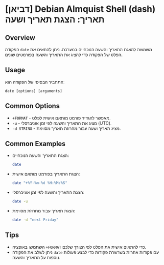 # [דביאן] Debian Almquist Shell (dash) תאריך: הצגת תאריך ושעה

## Overview
הפקודה `date` משמשת להצגת התאריך והשעה הנוכחיים במערכת. ניתן להתאים את הפלט של הפקודה כדי להציג את התאריך והשעה בפורמטים שונים.

## Usage
התחביר הבסיסי של הפקודה הוא:
```
date [options] [arguments]
```

## Common Options
- `+FORMAT` - מאפשר להגדיר פורמט מותאם אישית לפלט.
- `-u` - מציג את התאריך והשעה לפי זמן אוניברסלי (UTC).
- `-d STRING` - מציג תאריך ושעה עבור מחרוזת תאריך מסוימת.

## Common Examples
- הצגת התאריך והשעה הנוכחיים:
  ```bash
  date
  ```

- הצגת התאריך בפורמט מותאם אישית:
  ```bash
  date "+%Y-%m-%d %H:%M:%S"
  ```

- הצגת התאריך והשעה לפי זמן אוניברסלי:
  ```bash
  date -u
  ```

- הצגת תאריך עבור מחרוזת מסוימת:
  ```bash
  date -d "next Friday"
  ```

## Tips
- השתמשו באופציה `+FORMAT` כדי להתאים אישית את הפלט לפי הצורך שלכם.
- ניתן לשלב את הפקודה `date` עם פקודות אחרות בשרשרת פקודות כדי לבצע פעולות נוספות על התאריך והשעה.